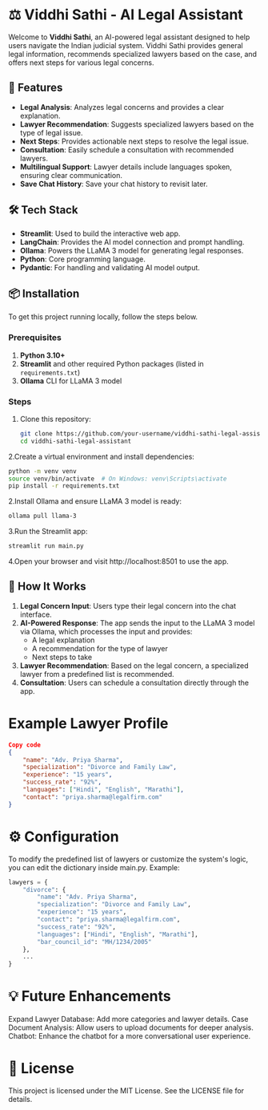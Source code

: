 # ⚖️ Viddhi Sathi - AI Legal Assistant

Welcome to **Viddhi Sathi**, an AI-powered legal assistant designed to help users navigate the Indian judicial system. Viddhi Sathi provides general legal information, recommends specialized lawyers based on the case, and offers next steps for various legal concerns.

## 🚀 Features

- **Legal Analysis**: Analyzes legal concerns and provides a clear explanation.
- **Lawyer Recommendation**: Suggests specialized lawyers based on the type of legal issue.
- **Next Steps**: Provides actionable next steps to resolve the legal issue.
- **Consultation**: Easily schedule a consultation with recommended lawyers.
- **Multilingual Support**: Lawyer details include languages spoken, ensuring clear communication.
- **Save Chat History**: Save your chat history to revisit later.

## 🛠️ Tech Stack

- **Streamlit**: Used to build the interactive web app.
- **LangChain**: Provides the AI model connection and prompt handling.
- **Ollama**: Powers the LLaMA 3 model for generating legal responses.
- **Python**: Core programming language.
- **Pydantic**: For handling and validating AI model output.

## 📦 Installation

To get this project running locally, follow the steps below.

### Prerequisites

1. **Python 3.10+**
2. **Streamlit** and other required Python packages (listed in `requirements.txt`)
3. **Ollama** CLI for LLaMA 3 model

### Steps

1. Clone this repository:
   ```bash
   git clone https://github.com/your-username/viddhi-sathi-legal-assistant.git
   cd viddhi-sathi-legal-assistant
2.Create a virtual environment and install dependencies:
  ```bash
  python -m venv venv
  source venv/bin/activate  # On Windows: venv\Scripts\activate
  pip install -r requirements.txt
```
2.Install Ollama and ensure LLaMA 3 model is ready:
```bash
ollama pull llama-3
```


3.Run the Streamlit app:

```bash
streamlit run main.py
```
4.Open your browser and visit http://localhost:8501 to use the app.

## 🔧 How It Works

1. **Legal Concern Input**: Users type their legal concern into the chat interface.
2. **AI-Powered Response**: The app sends the input to the LLaMA 3 model via Ollama, which processes the input and provides:
   - A legal explanation
   - A recommendation for the type of lawyer
   - Next steps to take
3. **Lawyer Recommendation**: Based on the legal concern, a specialized lawyer from a predefined list is recommended.
4. **Consultation**: Users can schedule a consultation directly through the app.
# Example Lawyer Profile
```json
Copy code
{
    "name": "Adv. Priya Sharma",
    "specialization": "Divorce and Family Law",
    "experience": "15 years",
    "success_rate": "92%",
    "languages": ["Hindi", "English", "Marathi"],
    "contact": "priya.sharma@legalfirm.com"
}
```
# ⚙️ Configuration
To modify the predefined list of lawyers or customize the system's logic, you can edit the dictionary inside main.py. Example:

```python
lawyers = {
    "divorce": {
        "name": "Adv. Priya Sharma",
        "specialization": "Divorce and Family Law",
        "experience": "15 years",
        "contact": "priya.sharma@legalfirm.com",
        "success_rate": "92%",
        "languages": ["Hindi", "English", "Marathi"],
        "bar_council_id": "MH/1234/2005"
    },
    ...
}
```
# 💡 Future Enhancements
Expand Lawyer Database: Add more categories and lawyer details.
Case Document Analysis: Allow users to upload documents for deeper analysis.
Chatbot: Enhance the chatbot for a more conversational user experience.

# 📄 License
This project is licensed under the MIT License. See the LICENSE file for details.
